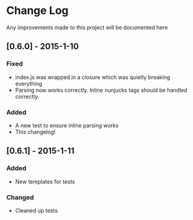 # Change Log
Any improvements made to this project will be documented here

## [0.6.0] - 2015-1-10
### Fixed
- index.js was wrapped in a closure which was quietly breaking everything
- Parsing now works correctly. Inline nunjucks tags should be handled correctly.

### Added
- A new test to ensure inline parsing works
- This changelog! 

## [0.6.1] - 2015-1-11
### Added
- New templates for tests

### Changed
- Cleaned up tests
